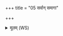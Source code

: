 +++
title = "05 सर्वान् समागा"

+++
<details><summary>मूलम् (WS)</summary>

सर्वान् समागा अभिजित्य लोकान् यावन्तः कामाः समतीतृपस्तान्।  
वि गाहेथामायवनं च दर्विरेकस्मिन् पात्रे अध्युद्धरैनम्॥ ६ ॥  
उप स्तृणीहि प्रथया पुरस्ताद् घृतेन पात्रमभि धारयेदम् ।  
वाश्रेवोस्रा तरुणं स्तनस्युमिमं देवासो अभिहिङ्कराथ ॥ ७ ॥
</details>